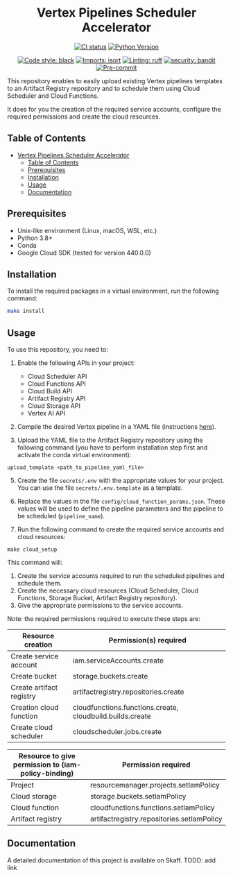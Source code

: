 <div align="center">

# Vertex Pipelines Scheduler Accelerator

[![CI status](https://github.com/artefactory-fr/scheduled-pipelines/actions/workflows/ci.yaml/badge.svg)](https://github.com/artefactory-fr/scheduled-pipelines/actions/workflows/ci.yaml?query=branch%3Amain)
[![Python Version](https://img.shields.io/badge/python-3.8%20%7C%203.9%20%7C%203.10-blue.svg)]()

[![Code style: black](https://img.shields.io/badge/code%20style-black-000000.svg)](https://github.com/psf/black)
[![Imports: isort](https://img.shields.io/badge/%20imports-isort-%231674b1?style=flat&labelColor=ef8336)](https://pycqa.github.io/isort/)
[![Linting: ruff](https://img.shields.io/endpoint?url=https://raw.githubusercontent.com/charliermarsh/ruff/main/assets/badge/v2.json)](https://github.com/astral-sh/ruff)
[![security: bandit](https://img.shields.io/badge/security-bandit-yellow.svg)](https://github.com/PyCQA/bandit)
[![Pre-commit](https://img.shields.io/badge/pre--commit-enabled-informational?logo=pre-commit&logoColor=white)](https://github.com/artefactory-fr/scheduled-pipelines/blob/main/.pre-commit-config.yaml)
</div>

This repository enables to easily upload existing Vertex pipelines templates to an Artifact Registry repository and to schedule them using Cloud Scheduler and Cloud Functions.

It does for you the creation of the required service accounts, configure the required permissions and create the cloud resources.

## Table of Contents

- [Vertex Pipelines Scheduler Accelerator](#vertex-pipelines-scheduler-accelerator)
  - [Table of Contents](#table-of-contents)
  - [Prerequisites](#prerequisites)
  - [Installation](#installation)
  - [Usage](#usage)
  - [Documentation](#documentation)

## Prerequisites

- Unix-like environment (Linux, macOS, WSL, etc.)
- Python 3.8+
- Conda
- Google Cloud SDK (tested for version 440.0.0)

## Installation

To install the required packages in a virtual environment, run the following command:

```bash
make install
```

## Usage

To use this repository, you need to:

1. Enable the following APIs in your project:
   - Cloud Scheduler API
   - Cloud Functions API
   - Cloud Build API
   - Artifact Registry API
   - Cloud Storage API
   - Vertex AI API

3. Compile the desired Vertex pipeline in a YAML file (instructions [here](https://cloud.google.com/vertex-ai/docs/pipelines/build-pipeline#compile_your_pipeline_into_a_yaml_file)).

4. Upload the YAML file to the Artifact Registry repository using the following command (you have to perform installation step first and activate the conda virtual environment):

```
upload_template <path_to_pipeline_yaml_file>
```

5. Create the file `secrets/.env` with the appropriate values for your project. You can use the file `secrets/.env.template` as a template.

6. Replace the values in the file `config/cloud_function_params.json`. These values will be used to define the pipeline parameters and the pipeline to be scheduled (`pipeline_name`).

7. Run the following command to create the required service accounts and cloud resources:

```
make cloud_setup
```
This command will:

1. Create the service accounts required to run the scheduled pipelines and schedule them.
2. Create the necessary cloud resources (Cloud Scheduler, Cloud Functions, Storage Bucket, Artifact Registry repository).
3. Give the appropriate permissions to the service accounts.

Note: the required permissions required to execute these steps are:

| Resource creation        | Permission(s) required                                    |
| ------------------------ | --------------------------------------------------------- |
| Create service account   | iam.serviceAccounts.create                                |
| Create bucket            | storage.buckets.create                                    |
| Create artifact registry | artifactregistry.repositories.create                      |
| Creation cloud function  | cloudfunctions.functions.create, cloudbuild.builds.create |
| Create cloud scheduler   | cloudscheduler.jobs.create                                |

| Resource to give permission to (iam-policy-binding) | Permission required                        |
| ----------------- | ------------------------------------------ |
| Project           | resourcemanager.projects.setIamPolicy      |
| Cloud storage     | storage.buckets.setIamPolicy               |
| Cloud function    | cloudfunctions.functions.setIamPolicy      |
| Artifact registry | artifactregistry.repositories.setIamPolicy |

## Documentation

A detailed documentation of this project is available on Skaff.  TODO: add link
